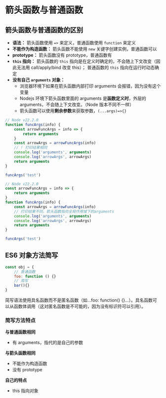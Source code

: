 # 箭头函数与普通函数

## 箭头函数与普通函数的区别

-   **语法：** 箭头函数使用 `=>` 来定义，普通函数使用 `function` 来定义
-   **不能作为构造函数：** 箭头函数不能使用 `new` 关键字创建实例，普通函数可以
-   **prototype：** 箭头函数没有 prototype，普通函数有
-   **`this` 指向：** 箭头函数的 `this` 指向是在定义时确定的，不会随上下文改变（因此无法用 call/apply/bind 改变 this）； 普通函数的 `this` 指向在运行时动态确定
-   **没有自己 `arguments` 对象：**
    -   浏览器环境下如果在箭头函数内部打印 arguments 会报错，因为没有这个变量
    -   Nodejs 环境下箭头函数里面的 arguments 是**函数定义时**，外层的 arguments，不会随上下文改变。（Node 版本不同不一样）
    -   箭头函数可以使用**剩余参数**来获取参数，`(...args)=>{}`

```js
// Node v22.2.0
function funcArgs(info) {
    const arrowFuncArgs = info => {
        return arguments
    }
    const arrowArgs = arrowFuncArgs(info)
    // ! 打印结果相同
    console.log('arguments', arguments)
    console.log('arrowArgs', arrowArgs)
    return arguments
}

funcArgs('test')
```

```js
// Node v22.2.0
const arrowFuncArgs = info => {
    return arguments
}
function funcArgs(info) {
    const arrowArgs = arrowFuncArgs(info)
    // 打印结果不同，箭头函数指向全局作用域下的arguments
    console.log('arguments', arguments)
    console.log('arrowArgs', arrowArgs)
    return arguments
}

funcArgs('test')
```

## ES6 对象方法简写

```js
const obj = {
    // 普通函数
    foo: function () {}
    // 简写
    bar(){}
}
```

简写语法使用具名函数而不是匿名函数（如…foo: function() {}…）。具名函数可以从函数体调用（这对匿名函数是不可能的，因为没有标识符可以引用）。

### 简写方法特点

**与普通函数相同**

-   有 arguments，指代的是自己的参数

**与箭头函数相同**

-   不能作为构造函数
-   没有 prototype

**自己的特点**

-   this 指向对象
